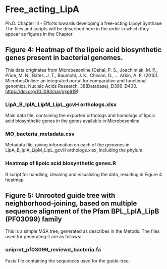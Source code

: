 # Free_acting_LipA
Ph.D. Chapter III - Efforts towards developing a free-acting Lipoyl Synthase
The files and scripts will be described here in the order in which they appear as figures in the Chapter

## Figure 4: Heatmap of the lipoic acid biosynthetic genes present in bacterial genomes.
This data originates from Microbesonline (Dehal, P. S., Joachimiak, M. P., Price, M. N., Bates, J. T., Baumohl, J. K., Chivian, D., … Arkin, A. P. (2010). MicrobesOnline: an integrated portal for comparative and functional genomics. Nucleic Acids Research, 38(Database), D396–D400. https://doi.org/10.1093/nar/gkp919)

### LipA_B_lplA_LipM_LipL_gcvH orthologs.xlsx
Main data file, containing the exported orthologs and homologs of lipoic acid biosynthetic genes in the genes available in Microbesonline
### MO_bacteria_metadata.csv
Metadata file, giving information on each of the genomes in LipA_B_lplA_LipM_LipL_gcvH orthologs.xlsx, including the phylum.
### Heatmap of lipoic acid biosynthetic genes.R
R script for handling, cleaning and visualizing the data, resulting in Figure 4 heatmap

## Figure 5: Unrooted guide tree with neighborhood-joining, based on multiple sequence alignment of the Pfam BPL_LplA_LipB (PF03099) family
This is a simple MSA tree, generated as describes in the Metods. The files used for generating it are as follows:
### uniprot_pf03099_reviewd_bacteria.fa
Fasta file containing the sequences used for the guide-tree.
